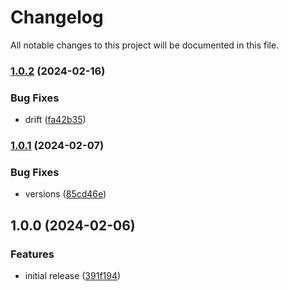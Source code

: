 # Changelog

All notable changes to this project will be documented in this file.

### [1.0.2](https://github.com/finisterra-io/terraform-aws-elbv2/compare/v1.0.1...v1.0.2) (2024-02-16)


### Bug Fixes

* drift ([fa42b35](https://github.com/finisterra-io/terraform-aws-elbv2/commit/fa42b359897b8e598f25b9f15d6c46fc00127be4))

### [1.0.1](https://github.com/finisterra-io/terraform-aws-elbv2/compare/v1.0.0...v1.0.1) (2024-02-07)


### Bug Fixes

* versions ([85cd46e](https://github.com/finisterra-io/terraform-aws-elbv2/commit/85cd46eed404915d529fdea4bfdf724d4d0a6be6))

## 1.0.0 (2024-02-06)


### Features

* initial release ([391f194](https://github.com/finisterra-io/terraform-aws-elbv2/commit/391f194e4b1744353725b8b08f53d8427580ad6b))
